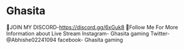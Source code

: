 # Ghasita
 🔸JOIN MY DISCORD-https://discord.gg/6xGuk8  🔸Follow Me For More Information about Live Stream  Instagram- Ghasita gaming Twitter-@Abhishe02241094  facebook- Ghasita gaming
